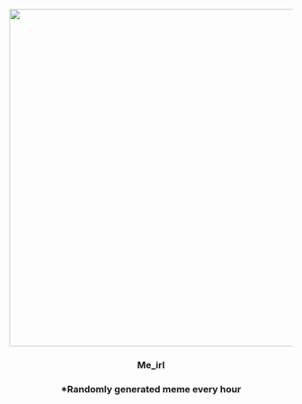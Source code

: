 <p align="center">
        <img src="https://i.redd.it/8kd7rofxuro81.jpg" width="600" height="600">
        </p>
        <h3 align="center">Me_irl</h3>
        <h3 align="center">*Randomly generated meme every hour</h3>
    